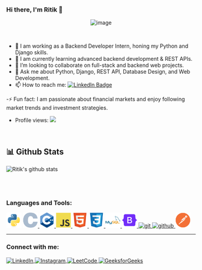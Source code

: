 ### Hi there, I'm Ritik 👋

<p align="center">
<!--   <img src="https://avatars.githubusercontent.com/u/113904020?v=4" width="200" height="200" style="border-radius:50%"> -->
<img width="1280" height="320" alt="image" src="https://github.com/user-attachments/assets/454fee29-531a-4c63-8ea6-f7693fadc921" />
</p>

<br>

- 🔭 I am working as a Backend Developer Intern, honing my Python and Django skills.
- 🌱 I am currently learning advanced backend development & REST APIs.
- 👯 I’m looking to collaborate on full-stack and backend web projects.
- 💬 Ask me about Python, Django, REST API, Database Design, and Web Development.
- 📫 How to reach me: [![LinkedIn Badge](https://img.shields.io/badge/-LinkedIn-0077B5?style=flat-square&logo=linkedin&logoColor=white)](https://www.linkedin.com/in/ritikkumarsen/)


-⚡ Fun fact: I am passionate about financial markets and enjoy following market trends and investment strategies.
- Profile views: ![](https://komarev.com/ghpvc/?username=ritikkumar-11)

<br>

<h2>📊 Github Stats</h2>

![Ritik's github stats](https://github-readme-stats.vercel.app/api?username=ritikkumar-11&theme=onedark&show_icons=true)

<br><br>

### Languages and Tools:

<p align="left">
  <a href="https://www.python.org" target="_blank" rel="noreferrer"> <img src="https://raw.githubusercontent.com/devicons/devicon/master/icons/python/python-original.svg" alt="python" width="40" height="40"/></a>
  <a href="https://www.cprogramming.com/" target="_blank" rel="noreferrer"> <img src="https://raw.githubusercontent.com/devicons/devicon/master/icons/c/c-original.svg" alt="c" width="40" height="40"/> </a>
  <a href="https://isocpp.org/" target="_blank" rel="noreferrer"> <img src="https://raw.githubusercontent.com/devicons/devicon/master/icons/cplusplus/cplusplus-original.svg" alt="cplusplus" width="40" height="40"/> </a>
  <a href="https://developer.mozilla.org/en-US/docs/Web/JavaScript" target="_blank" rel="noreferrer"> <img src="https://raw.githubusercontent.com/devicons/devicon/master/icons/javascript/javascript-original.svg" alt="javascript" width="40" height="40"/> </a>
  <a href="https://www.w3.org/html/" target="_blank" rel="noreferrer"> <img src="https://raw.githubusercontent.com/devicons/devicon/master/icons/html5/html5-original.svg" alt="html5" width="40" height="40"/> </a>
  <a href="https://www.w3schools.com/css/" target="_blank" rel="noreferrer"> <img src="https://raw.githubusercontent.com/devicons/devicon/master/icons/css3/css3-original.svg" alt="css3" width="40" height="40"/> </a>
<!--   <a href="https://www.djangoproject.com/" target="_blank" rel="noreferrer"> <img src="https://raw.githubusercontent.com/devicons/devicon/master/icons/django/django-original.svg" alt="django" width="40" height="40"/> </a> -->
  <a href="https://www.mysql.com/" target="_blank" rel="noreferrer"> <img src="https://raw.githubusercontent.com/devicons/devicon/master/icons/mysql/mysql-original-wordmark.svg" alt="mysql" width="40" height="40"/> </a>
  <a href="https://getbootstrap.com/" target="_blank" rel="noreferrer"> <img src="https://raw.githubusercontent.com/devicons/devicon/master/icons/bootstrap/bootstrap-plain.svg" alt="bootstrap" width="40" height="40"/> </a>
  <a href="https://git-scm.com/" target="_blank" rel="noreferrer"> <img src="https://www.vectorlogo.zone/logos/git-scm/git-scm-icon.svg" alt="git" width="40" height="40"/> </a>
  <a href="https://github.com/" target="_blank" rel="noreferrer"> <img src="https://cdn.jsdelivr.net/npm/simple-icons@v5/icons/github.svg" alt="github" width="40" height="40"/> </a>
  <a href="https://www.postman.com/" target="_blank" rel="noreferrer"> <img src="https://raw.githubusercontent.com/devicons/devicon/master/icons/postman/postman-original.svg" alt="postman" width="40" height="40"/> </a>
</p>

---

<h3 align="left">Connect with me:</h3>
<p align="left">

<a href="https://www.linkedin.com/in/ritikkumarsen/" target="blank">
  <img align="center" src="https://raw.githubusercontent.com/rahuldkjain/github-profile-readme-generator/master/src/images/icons/Social/linked-in-alt.svg" alt="LinkedIn" height="30" width="40" />
</a>

<a href="https://www.instagram.com/ritikkumar066/" target="blank">
  <img align="center" src="https://raw.githubusercontent.com/rahuldkjain/github-profile-readme-generator/master/src/images/icons/Social/instagram.svg" alt="Instagram" height="30" width="40" />
</a>

<a href="https://leetcode.com/u/jBwu7EFb1y/" target="blank">
  <img align="center" src="https://raw.githubusercontent.com/rahuldkjain/github-profile-readme-generator/master/src/images/icons/Social/leet-code.svg" alt="LeetCode" height="30" width="40" />
</a>

<a href="https://www.geeksforgeeks.org/user/gurucu4i5d/" target="blank">
  <img align="center" src="https://raw.githubusercontent.com/rahuldkjain/github-profile-readme-generator/master/src/images/icons/Social/geeks-for-geeks.svg" alt="GeeksforGeeks" height="30" width="40" />
</a>
</p>

